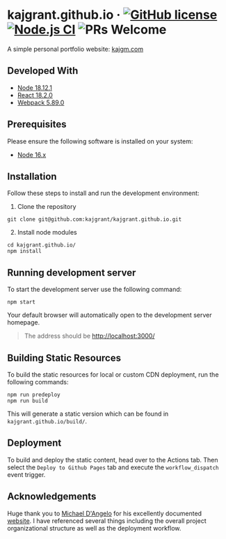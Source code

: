 # kajgrant.github.io &middot; [![GitHub license](https://img.shields.io/badge/license-MIT-blue.svg)](https://github.com/kajgrant/kajgrant.github.io/blob/master/LICENSE) [![Node.js CI](https://github.com/kajgrant/kajgrant.github.io/actions/workflows/node.js.yml/badge.svg)](https://github.com/kajgrant/kajgrant.github.io/actions/workflows/node.js.yml) ![PRs Welcome](https://img.shields.io/badge/PRs-welcome-brightgreen.svg)

A simple personal portfolio website: [kajgm.com](https://kajgm.com/)

## Developed With

- [Node 18.12.1](https://nodejs.org/en)
- [React 18.2.0](https://react.dev/)
- [Webpack 5.89.0](https://webpack.js.org/)

## Prerequisites

Please ensure the following software is installed on your system:

- [Node 16.x](https://nodejs.org/en/download)

## Installation

Follow these steps to install and run the development environment:

1. Clone the repository

```
git clone git@github.com:kajgrant/kajgrant.github.io.git
```

2. Install node modules

```
cd kajgrant.github.io/
npm install
```

## Running development server

To start the development server use the following command:

```
npm start
```

Your default browser will automatically open to the development server homepage.

> The address should be [http://localhost:3000/](http://localhost:3000/)

## Building Static Resources

To build the static resources for local or custom CDN deployment, run the following commands:

```
npm run predeploy
npm run build
```

This will generate a static version which can be found in `kajgrant.github.io/build/`.

## Deployment

To build and deploy the static content, head over to the Actions tab. Then select the `Deploy to Github Pages` tab and execute the `workflow_dispatch` event trigger.

## Acknowledgements

Huge thank you to [Michael D'Angelo](https://github.com/mldangelo/) for his excellently documented [website](https://mldangelo.com/). I have referenced several things including the overall project organizational structure as well as the deployment workflow.
